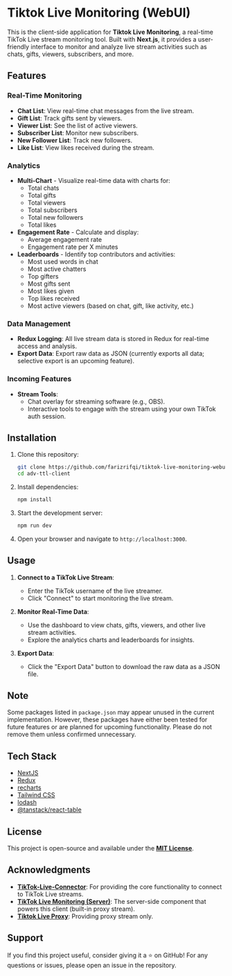 # Tiktok Live Monitoring (WebUI)

This is the client-side application for **Tiktok Live Monitoring**, a real-time
TikTok Live stream monitoring tool. Built with **Next.js**, it provides a
user-friendly interface to monitor and analyze live stream activities such as
chats, gifts, viewers, subscribers, and more.

## Features

### Real-Time Monitoring

- **Chat List**: View real-time chat messages from the live stream.
- **Gift List**: Track gifts sent by viewers.
- **Viewer List**: See the list of active viewers.
- **Subscriber List**: Monitor new subscribers.
- **New Follower List**: Track new followers.
- **Like List**: View likes received during the stream.

### Analytics

- **Multi-Chart** - Visualize real-time data with charts for:
  - Total chats
  - Total gifts
  - Total viewers
  - Total subscribers
  - Total new followers
  - Total likes
- **Engagement Rate** - Calculate and display:
  - Average engagement rate
  - Engagement rate per X minutes
- **Leaderboards** - Identify top contributors and activities:
  - Most used words in chat
  - Most active chatters
  - Top gifters
  - Most gifts sent
  - Most likes given
  - Top likes received
  - Most active viewers (based on chat, gift, like activity, etc.)

### Data Management

- **Redux Logging**: All live stream data is stored in Redux for real-time
  access and analysis.
- **Export Data**: Export raw data as JSON (currently exports all data;
  selective export is an upcoming feature).

### Incoming Features

- **Stream Tools**:
  - Chat overlay for streaming software (e.g., OBS).
  - Interactive tools to engage with the stream using your own TikTok auth
    session.

## Installation

1. Clone this repository:

   ```bash
   git clone https://github.com/farizrifqi/tiktok-live-monitoring-webui.git
   cd adv-ttl-client
   ```

2. Install dependencies:

   ```bash
   npm install
   ```

3. Start the development server:

   ```bash
   npm run dev
   ```

4. Open your browser and navigate to `http://localhost:3000`.

## Usage

1. **Connect to a TikTok Live Stream**:

   - Enter the TikTok username of the live streamer.
   - Click \"Connect\" to start monitoring the live stream.

2. **Monitor Real-Time Data**:

   - Use the dashboard to view chats, gifts, viewers, and other live stream
     activities.
   - Explore the analytics charts and leaderboards for insights.

3. **Export Data**:
   - Click the \"Export Data\" button to download the raw data as a JSON file.

## Note

Some packages listed in `package.json` may appear unused in the current
implementation. However, these packages have either been tested for future
features or are planned for upcoming functionality. Please do not remove them
unless confirmed unnecessary.

## Tech Stack

- [NextJS](https://github.com/vercel/next.js)
- [Redux](https://github.com/reduxjs/redux)
- [recharts](https://github.com/recharts/recharts)
- [Tailwind CSS](https://tailwindcss.com/)
- [lodash](https://github.com/lodash/lodash)
- [@tanstack/react-table](https://github.com/TanStack/table)

## License

This project is open-source and available under the
**[MIT License](https://opensource.org/licenses/MIT)**.

## Acknowledgments

- **[TikTok-Live-Connector](https://github.com/zerodytrash/TikTok-Live-Connector/)**:
  For providing the core functionality to connect to TikTok Live streams.
- **[TikTok Live Monitoring (Server)](https://github.com/farizrifqi/tiktok-live-monitoring-server)**:
  The server-side component that powers this client (built-in proxy stream).
- **[Tiktok Live Proxy](https://github.com/farizrifqi/tiktok-live-proxy)**:
  Providing proxy stream only.

## Support

If you find this project useful, consider giving it a ⭐ on GitHub! For any
questions or issues, please open an issue in the repository.
